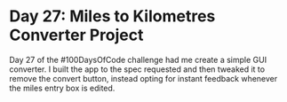 # Day 27: Miles to Kilometres Converter Project

Day 27 of the #100DaysOfCode challenge had me create a simple GUI converter. I built the app to the spec requested and then tweaked it to remove the convert button, instead opting for instant feedback whenever the miles entry box is edited.